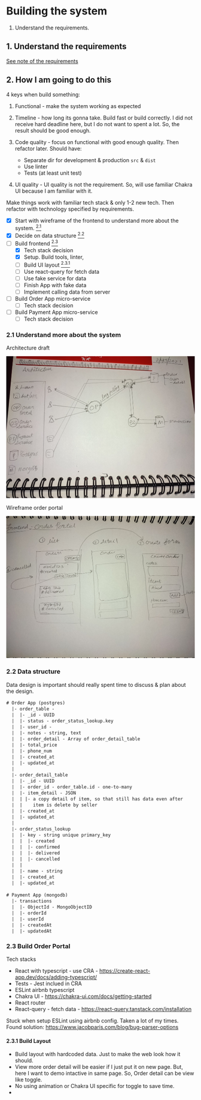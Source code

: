 # Building the system

1. Understand the requirements.

## 1. Understand the requirements

[See note of the requirements](task-requirement.md)

## 2. How I am going to do this

4 keys when build something:

1. Functional - make the system working as expected

2. Timeline - how long its gonna take. Build fast or build correctly. I did not receive hard deadline here, but I do not want to spent a lot. So, the result should be good enough.
   
3. Code quality - focus on functional with good enough quality. Then refactor later. Should have:
   - Separate dir for development & production `src` & `dist`
   - Use linter
   - Tests (at least unit test)

4. UI quality - UI quality is not the requirement. So, will use familiar Chakra UI because I am familiar with it.
   
Make things work with familiar tech stack & only 1-2 new tech. Then refactor with technology specified by requirements.

- [x] Start with wireframe of the frontend to understand more about the system. [<sup>2.1</sup>](#21-understand-more-about-the-system)
- [x] Decide on data structure [<sup>2.2</sup>](#22-data-structure)
- [ ] Build frontend [<sup>2.3</sup>](#23-build-order-portal)
  - [x] Tech stack decision
  - [x] Setup. Build tools, linter, 
  - [ ] Build UI layout [<sup>2.3.1</sup>](#231-build-layout)
  - [ ] Use react-query for fetch data
  - [ ] Use fake service for data
  - [ ] Finish App with fake data
  - [ ] Implement calling data from server
- [ ] Build Order App micro-service
  - [ ] Tech stack decision
- [ ] Build Payment App micro-service
  - [ ] Tech stack decision

### 2.1 Understand more about the system

Architecture draft

![Architecture draft](./architecture.jpg)

Wireframe order portal

![wirefram order portal](./order-portal-wireframe.jpg)

### 2.2 Data structure

Data design is important should really spent time to discuss & plan about the design.

```
# Order App (postgres)
  |- order_table - 
  |  |- _id - UUID
  |  |- status - order_status_lookup.key
  |  |- user_id -
  |  |- notes - string, text
  |  |- order_detail - Array of order_detail_table
  |  |- total_price
  |  |- phone_num
  |  |- created_at
  |  |- updated_at
  |
  |- order_detail_table 
  |  |- _id - UUID
  |  |- order_id - order_table.id - one-to-many
  |  |- item_detail - JSON
  |  | |- a copy detail of item, so that still has data even after
  |  |    item is delete by seller 
  |  |- created_at
  |  |- updated_at
  |
  |- order_status_lookup
  |  |- key - string unique primary_key
  |  |  |- created
  |  |  |- confirmed
  |  |  |- delivered
  |  |  |- cancelled
  |  |
  |  |- name - string 
  |  |- created_at
  |  |- updated_at

# Payment App (mongodb)
  |- transactions
  |  |- ObjectId - MongoObjectID
  |  |- orderId 
  |  |- userId
  |  |- createdAt
  |  |- updatedAt
```


### 2.3 Build Order Portal

Tech stacks

- React with typescript - use CRA - https://create-react-app.dev/docs/adding-typescript/
- Tests - Jest inclued in CRA
- ESLint airbnb typescript
- Chakra UI - https://chakra-ui.com/docs/getting-started
- React router
- React-query - fetch data - https://react-query.tanstack.com/installation

Stuck when setup ESLint using airbnb config. Taken a lot of my times.
Found solution: https://www.jacobparis.com/blog/bug-parser-options

#### 2.3.1 Build Layout

- Build layout with hardcoded data. Just to make the web look how it should.
- View more order detail will be easier if I just put it on new page.
  But, here I want to demo intactive in same page.
  So, Order detail can be view like toggle.
- No using animation or Chakra UI specific for toggle to save time.
- 


